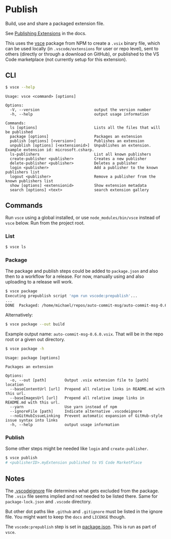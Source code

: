 # Publish

Build, use and share a packaged extension file.

See [Publishing Extensions](https://code.visualstudio.com/api/working-with-extensions/publishing-extension) in the docs.

This uses the [vsce](https://github.com/microsoft/vscode-vsce) package from NPM to create a `.vsix` binary file, which can be used locally (in `.vscode/extensions` for user or repo level), sent to others (directly or through a download on GitHub), or published to the VS Code marketplace (not currently setup for this extension).


<!-- TODO: Move sections to cheatsheets -->

## CLI

```sh
$ vsce --help
```
```
Usage: vsce <command> [options]

Options:
  -V, --version                        output the version number
  -h, --help                           output usage information

Commands:
  ls [options]                         Lists all the files that will be published
  package [options]                    Packages an extension
  publish [options] [<version>]        Publishes an extension
  unpublish [options] [<extensionid>]  Unpublishes an extension. Example extension id: microsoft.csharp.
  ls-publishers                        List all known publishers
  create-publisher <publisher>         Creates a new publisher
  delete-publisher <publisher>         Deletes a publisher
  login <publisher>                    Add a publisher to the known publishers list
  logout <publisher>                   Remove a publisher from the known publishers list
  show [options] <extensionid>         Show extension metadata
  search [options] <text>              search extension gallery
```

## Commands

Run `vsce` using a global installed, or use `node_modules/bin/vsce` instead of `vsce` below. Run from the project root.

### List

```sh
$ vsce ls
```

### Package

The package and publish steps could be added to `package.json` and also then to a workflow for a release. For now, manually using and also uploading to a release will work.


```sh
$ vsce package
Executing prepublish script 'npm run vscode:prepublish'...
...
DONE  Packaged: /home/michael/repos/auto-commit-msg/auto-commit-msg-0.6.0.vsix (31 files, 33.21KB)
```

Alternatively:

```sh
$ vsce package --out build
```

Example output name: `auto-commit-msg-0.6.0.vsix`. That will be in the repo root or a given out directory.


```sh
$ vsce package -h
```
```
Usage: package [options]

Packages an extension

Options:
  -o, --out [path]        Output .vsix extension file to [path] location
  --baseContentUrl [url]  Prepend all relative links in README.md with this url.
  --baseImagesUrl [url]   Prepend all relative image links in README.md with this url.
  --yarn                  Use yarn instead of npm
  --ignoreFile [path]     Indicate alternative .vscodeignore
  --noGitHubIssueLinking  Prevent automatic expansion of GitHub-style issue syntax into links
  -h, --help              output usage information
```

### Publish

Some other steps might be needed like `login` and `create-publisher`.

```sh
$ vsce publish
# <publisherID>.myExtension published to VS Code MarketPlace
```


## Notes

The [.vscodeignore](/.vscodeignore) file determines what gets excluded from the package. The `.vsix` file seems implied and not needed to be listed there. Same for `package-lock.json` and `.vscode` directory. 

But other dot paths like `.github` and `.gitignore` must be listed in the ignore file. You might want to keep the `docs` and `LICENSE` though.

The `vscode:prepublish` step is set in [package.json](/package.json). This is run as part of `vsce`.
